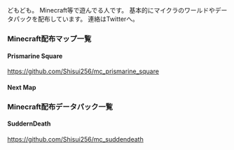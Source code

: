 どもども。
Minecraft等で遊んでる人です。
基本的にマイクラのワールドやデータパックを配布しています。
連絡はTwitterへ。

### Minecraft配布マップ一覧
#### Prismarine Square
https://github.com/Shisui256/mc_prismarine_square
#### Next Map

### Minecraft配布データパック一覧
#### SuddernDeath
https://github.com/Shisui256/mc_suddendeath
